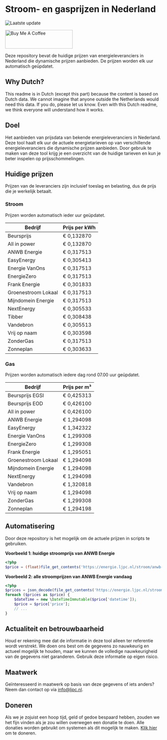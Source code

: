 # Stroom- en gasprijzen in Nederland

![Laatste update](https://img.shields.io/badge/laatste%20update-2025--03--06%2006%3A00%20CET-brightgreen)

<a href="https://www.buymeacoffee.com/Lars-" target="_blank"><img src="https://cdn.buymeacoffee.com/buttons/v2/default-orange.png" alt="Buy Me A Coffee" height="60" style="height: 60px !important;width: 217px !important;" ></a>

Deze repository bevat de huidige prijzen van energieleveranciers in Nederland die dynamische prijzen aanbieden. De prijzen worden elk uur automatisch geüpdatet.

## Why Dutch?

This readme is in Dutch (except this part) because the content is based on Dutch data. We cannot imagine that anyone outside the Netherlands would need this data. If you do, please let us know. Even with this Dutch readme, we think
everyone will understand how it works.

## Doel

Het aanbieden van prijsdata van bekende energieleveranciers in Nederland. Deze tool haalt elk uur de actuele energietarieven op van verschillende energieleveranciers die dynamische prijzen aanbieden. Door gebruik te maken van deze tool
krijg je een overzicht van de huidige tarieven en kun je beter inspelen op prijsschommelingen.

## Huidige prijzen

Prijzen van de leveranciers zijn inclusief toeslag en belasting, dus de prijs die je werkelijk betaalt.

### Stroom

Prijzen worden automatisch ieder uur geüpdatet.

 Bedrijf | Prijs per kWh 
---------|---------------
Beursprijs | € 0,132870
All in power | € 0,132870
ANWB Energie | € 0,317513
EasyEnergy | € 0,305413
Energie VanOns | € 0,317513
EnergieZero | € 0,317513
Frank Energie | € 0,301833
Groenestroom Lokaal | € 0,317513
Mijndomein Energie | € 0,317513
NextEnergy | € 0,305533
Tibber | € 0,308438
Vandebron | € 0,305513
Vrij op naam | € 0,303598
ZonderGas | € 0,317513
Zonneplan | € 0,303633


### Gas

Prijzen worden automatisch iedere dag rond 07.00 uur geüpdatet.

 Bedrijf | Prijs per m³ 
---------|--------------
Beursprijs EGSI | € 0,425313
Beursprijs EOD | € 0,426100
All in power | € 0,426100
ANWB Energie | € 1,294098
EasyEnergy | € 1,342322
Energie VanOns | € 1,299308
EnergieZero | € 1,299308
Frank Energie | € 1,295051
Groenestroom Lokaal | € 1,294098
Mijndomein Energie | € 1,294098
NextEnergy | € 1,294098
Vandebron | € 1,320818
Vrij op naam | € 1,294098
ZonderGas | € 1,299308
Zonneplan | € 1,294198


## Automatisering

Door deze repository is het mogelijk om de actuele prijzen in scripts te gebruiken.

**Voorbeeld 1: huidige stroomprijs van ANWB Energie**

```php
<?php
$price = (float)file_get_contents('https://energie.ljpc.nl/stroom/anwb-energie-nu.txt');

```

**Voorbeeld 2: alle stroomprijzen van ANWB Energie vandaag**

```php
<?php
$prices = json_decode(file_get_contents('https://energie.ljpc.nl/stroom/all-in-power-vandaag.json'),true);
foreach ($prices as $price) {
    $dateTime = new \DateTimeImmutable($price['datetime']);
    $price = $price['price'];
    // ...
}
```

## Actualiteit en betrouwbaarheid

Houd er rekening mee dat de informatie in deze tool alleen ter referentie wordt verstrekt. We doen ons best om de gegevens zo nauwkeurig en actueel mogelijk te houden, maar we kunnen de volledige nauwkeurigheid van de gegevens niet
garanderen. Gebruik deze informatie op eigen risico.

## Maatwerk

Geïnteresseerd in maatwerk op basis van deze gegevens of iets anders? Neem dan contact op
via [info@ljpc.nl](mailto:info@ljpc.nl?subject=Energie%20prijzen).

## Doneren

Als we je zojuist een hoop tijd, geld of gedoe bespaard hebben, zouden we het fijn vinden als je zou willen overwegen een
donatie te doen. Alle donaties worden gebruikt om systemen als dit mogelijk te
maken. [Klik hier](https://www.buymeacoffee.com/Lars-) om te doneren.
